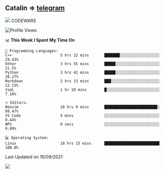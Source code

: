 ## Catalin => [telegram](https://t.me/catalinhimself) 
![](https://www.codewars.com/users/Catalinhimself/badges/micro) CODEWARS
<!--
![](https://github.com/Catalinhimself/Catalinhimself/blob/main/Sakura_Nene_CPP.jpg)
-->
<!--START_SECTION:waka-->
![Profile Views](http://img.shields.io/badge/Profile%20Views-9-blue)

📊 **This Week I Spent My Time On** 

```text
💬 Programming Languages: 
C++                      5 hrs 22 mins       ███████░░░░░░░░░░░░░░░░░░   29.43% 
Other                    3 hrs 55 mins       █████░░░░░░░░░░░░░░░░░░░░   21.5% 
Python                   3 hrs 41 mins       █████░░░░░░░░░░░░░░░░░░░░   20.27% 
Markdown                 2 hrs 13 mins       ███░░░░░░░░░░░░░░░░░░░░░░   12.15% 
VimL                     1 hr 18 mins        █░░░░░░░░░░░░░░░░░░░░░░░░   7.16%

🔥 Editors: 
Neovim                   18 hrs 9 mins       ████████████████████████░   99.47% 
VS Code                  4 mins              ░░░░░░░░░░░░░░░░░░░░░░░░░   0.44% 
WPS                      0 secs              ░░░░░░░░░░░░░░░░░░░░░░░░░   0.09%

💻 Operating System: 
Linux                    18 hrs 15 mins      █████████████████████████   100.0%

```


 Last Updated on 16/09/2021
<!--END_SECTION:waka-->

![](https://github-readme-stats.vercel.app/api/wakatime?username=catalinhimself&theme=calm)

  


